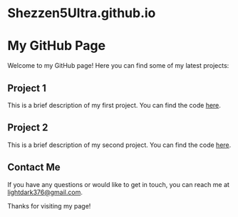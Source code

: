 # Shezzen5Ultra.github.io

# My GitHub Page

Welcome to my GitHub page! Here you can find some of my latest projects:

## Project 1

This is a brief description of my first project. You can find the code [here](https://github.com/ML_song_popularity/project1).

## Project 2

This is a brief description of my second project. You can find the code [here](https://github.com/ML_titanic_prediction/project2).

## Contact Me

If you have any questions or would like to get in touch, you can reach me at lightdark376@gmail.com.

Thanks for visiting my page!
```

